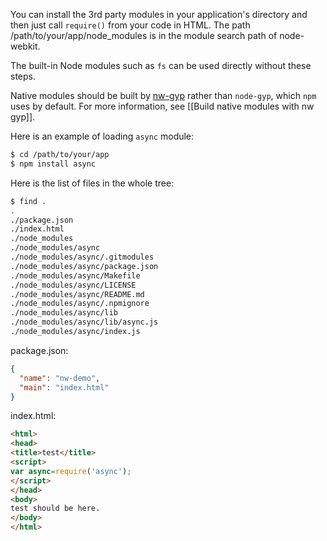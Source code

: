 You can install the 3rd party modules in your application's directory and then just call `require()` from your code in HTML. The path /path/to/your/app/node_modules is in the module search path of node-webkit.

The built-in Node modules such as `fs` can be used directly without these steps.

Native modules should be built by [nw-gyp](https://npmjs.org/package/nw-gyp) rather than `node-gyp`, which `npm` uses by default. For more information, see [[Build native modules with nw gyp]].

Here is an example of loading `async` module:
````bash
$ cd /path/to/your/app
$ npm install async
````

Here is the list of files in the whole tree:
````bash
$ find .
.
./package.json
./index.html
./node_modules
./node_modules/async
./node_modules/async/.gitmodules
./node_modules/async/package.json
./node_modules/async/Makefile
./node_modules/async/LICENSE
./node_modules/async/README.md
./node_modules/async/.npmignore
./node_modules/async/lib
./node_modules/async/lib/async.js
./node_modules/async/index.js
````
package.json:
````json
{
  "name": "nw-demo",
  "main": "index.html"
}
````
index.html:
````html
<html>
<head>
<title>test</title>
<script>
var async=require('async');
</script>
</head>
<body>
test should be here.
</body>
</html>
````